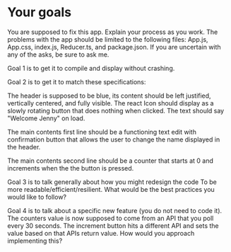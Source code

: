 # Your goals

You are supposed to fix this app. Explain your process as you work. The problems with the app should be limited to the following files: App.js, App.css, index.js, Reducer.ts, and package.json. If you are uncertain with any of the asks, be sure to ask me.


Goal 1 is to get it to compile and display without crashing.


Goal 2 is to get it to match these specifications:

The header is supposed to be blue, its content should be left justified, vertically centered, and fully visible. The react Icon should display as a slowly rotating button that does nothing when clicked. The text should say "Welcome Jenny" on load.

The main contents first line should be a functioning text edit with confirmation button that allows the user to change the name displayed in the header.

The main contents second line should be a counter that starts at 0 and increments when the the button is pressed.


Goal 3 is to talk generally about how you might redesign the code To be more readable/efficient/resilient. What would be the best practices you would like to follow? 


Goal 4 is to talk about a specific new feature (you do not need to code it). The counters value is now supposed to come from an API that you poll every 30 seconds. The increment button hits a different API and sets the value based on that APIs return value. How would you approach implementing this?